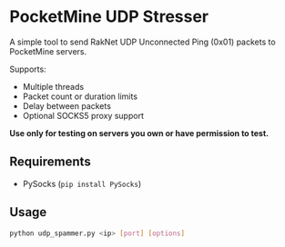 # PocketMine UDP Stresser

A simple tool to send RakNet UDP Unconnected Ping (0x01) packets to PocketMine servers.

Supports:
- Multiple threads
- Packet count or duration limits
- Delay between packets
- Optional SOCKS5 proxy support

**Use only for testing on servers you own or have permission to test.**

## Requirements

- PySocks (`pip install PySocks`)

## Usage

```bash
python udp_spammer.py <ip> [port] [options]
